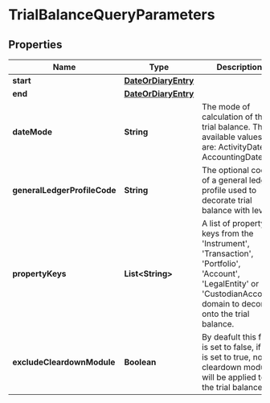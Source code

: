 

# TrialBalanceQueryParameters


## Properties

| Name | Type | Description | Notes |
|------------ | ------------- | ------------- | -------------|
|**start** | [**DateOrDiaryEntry**](DateOrDiaryEntry.md) |  |  [optional] |
|**end** | [**DateOrDiaryEntry**](DateOrDiaryEntry.md) |  |  [optional] |
|**dateMode** | **String** | The mode of calculation of the trial balance. The available values are: ActivityDate, AccountingDate. |  [optional] |
|**generalLedgerProfileCode** | **String** | The optional code of a general ledger profile used to decorate trial balance with levels. |  [optional] |
|**propertyKeys** | **List&lt;String&gt;** | A list of property keys from the &#39;Instrument&#39;, &#39;Transaction&#39;, &#39;Portfolio&#39;, &#39;Account&#39;, &#39;LegalEntity&#39; or &#39;CustodianAccount&#39; domain to decorate onto the trial balance. |  [optional] |
|**excludeCleardownModule** | **Boolean** | By deafult this flag is set to false, if this is set to true, no cleardown module will be applied to the trial balance. |  [optional] |



